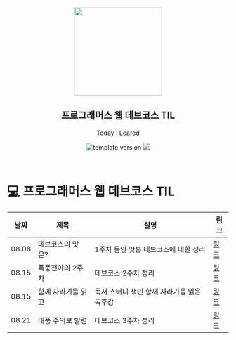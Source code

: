<br/>

<p align="middle" >
  <img width="200px;" src="./src/images/prgms-logo.png"/>
</p>
<h2 align="middle">프로그래머스 웹 데브코스 TIL</h2>
<p align="middle">Today I Leared</p>
<p align="middle">
  <img src="https://img.shields.io/badge/version-1.0.0-blue?style=flat-square" alt="template version"/>
  <img src="https://img.shields.io/badge/language-md-md.svg?style=flat-square"/>
</p>

<p align="middle">
  <!-- <a href="#">☕ 블로그 링크</a> -->  
</p>
<br/>

# 💻 프로그래머스 웹 데브코스 TIL

| 날짜  | 제목               | 설명                                       | 링크                                       |
| ----- | ------------------ | ------------------------------------------ | ------------------------------------------ |
| 08.08 | 데브코스의 맛은?   | 1주차 동안 맛본 데브코스에 대한 정리       | [링크](https://pingpongdev.tistory.com/8)  |
| 08.15 | 폭풍전야의 2주차   | 데브코스 2주차 정리                        | [링크](https://pingpongdev.tistory.com/12) |
| 08.15 | 함께 자라기를 읽고 | 독서 스터디 책인 함께 자라기를 읽은 독후감 | [링크](https://pingpongdev.tistory.com/9)  |
| 08.21 | 태풍 주의보 발령   | 데브코스 3주차 정리                        | [링크](https://pingpongdev.tistory.com/15) |

